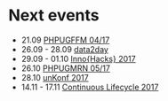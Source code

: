 # Next events

* 21.09 [PHPUGFFM 04/17](http://www.phpugffm.de/veranstaltungen-2/phpugffm-iii-2017-2/)
* 26.09 - 28.09 [data2day](https://www.data2day.de)
* 29.09 - 01.10 [Inno{Hacks} 2017](http://inno-hacks.de)
* 26.10 [PHPUGMRN 05/17](https://www.meetup.com/de-DE/PHPUG-Rhein-Neckar/events/237289198/)
* 28.10 [unKonf 2017](https://www.unkonf.de)
* 14.11 - 17.11 [Continuous Lifecycle 2017](https://www.continuouslifecycle.de/)
